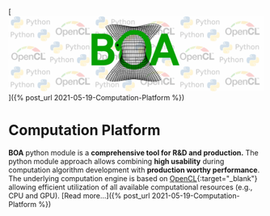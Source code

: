 [![CP](/pics/drawingPB2.png)]({% post_url 2021-05-19-Computation-Platform %})

# Computation Platform

__BOA__ python module is a __comprehensive tool for R&D and production.__ 
The python module approach allows combining __high usability__ during computation algorithm development with __production worthy performance__. The underlying computation engine is based on 
[OpenCL](https://www.khronos.org/opencl/){:target="_blank"} allowing efficient utilization of all available computational resources (e.g., CPU and GPU). 
[Read more...]({% post_url 2021-05-19-Computation-Platform %})

